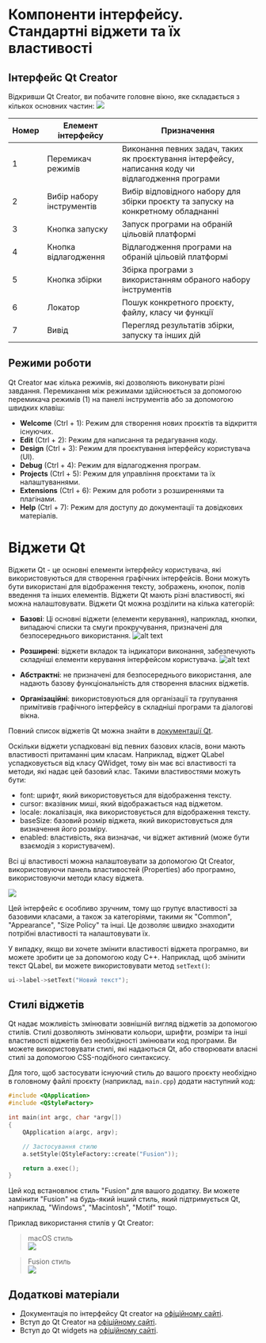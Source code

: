 # Компоненти інтерфейсу. Стандартні віджети та їх властивості

## Інтерфейс Qt Creator
Відкривши Qt Creator, ви побачите головне вікно, яке складається з кількох основних частин:
![](images/welcome-page.png)

| Номер | Елемент інтерфейсу | Призначення |
|-------|-------------------|-------------|
| 1 | Перемикач режимів | Виконання певних задач, таких як проєктування інтерфейсу, написання коду чи відлагодження програми |
| 2 | Вибір набору інструментів | Вибір відповідного набору для збірки проєкту та запуску на конкретному обладнанні |
| 3 | Кнопка запуску | Запуск програми на обраній цільовій платформі |
| 4 | Кнопка відлагодження | Відлагодження програми на обраній цільовій платформі |
| 5 | Кнопка збірки | Збірка програми з використанням обраного набору інструментів |
| 6 | Локатор | Пошук конкретного проєкту, файлу, класу чи функції |
| 7 | Вивід | Перегляд результатів збірки, запуску та інших дій |

## Режими роботи
Qt Creator має кілька режимів, які дозволяють виконувати різні завдання. 
Перемикання між режимами здійснюється за допомогою перемикача режимів (1) на панелі інструментів або за допомогою швидких клавіш:
- **Welcome** (Ctrl + 1): Режим для створення нових проєктів та відкриття існуючих.
- **Edit** (Ctrl + 2): Режим для написання та редагування коду.
- **Design** (Ctrl + 3): Режим для проєктування інтерфейсу користувача (UI).
- **Debug** (Ctrl + 4): Режим для відлагодження програм.
- **Projects** (Ctrl + 5): Режим для управління проєктами та їх налаштуваннями.
- **Extensions** (Ctrl + 6): Режим для роботи з розширеннями та плагінами.
- **Help** (Ctrl + 7): Режим для доступу до документації та довідкових матеріалів.

# Віджети Qt
Віджети Qt - це основні елементи інтерфейсу користувача, які використовуються для створення графічних інтерфейсів. Вони можуть бути використані для відображення тексту, зображень, кнопок, полів введення та інших елементів. Віджети Qt мають різні властивості, які можна налаштовувати.
Віджети Qt можна розділити на кілька категорій:
- **Базові**: Ці основні віджети (елементи керування), наприклад, кнопки, випадаючі списки та смуги прокручування, призначені для безпосереднього використання.
![alt text](images/basic-widgets.png)

- **Розширені**: віджети вкладок та індикатори виконання, забезпечують складніші елементи керування інтерфейсом користувача.
![alt text](images/advanced-widgets.png)

- **Абстрактні**: не призначені для безпосереднього використання, але надають базову функціональність для створення власних віджетів.

- **Організаційні**: використовуються для організації та групування примітивів графічного інтерфейсу в складніші програми та діалогові вікна.

Повний список віджетів Qt можна знайти в [документації Qt](https://doc.qt.io/qt-6/widget-classes.html).

Оскільки віджети успадковані від певних базових класів, вони мають властивості притаманні цим класам. Наприклад, віджет QLabel успадковується від класу QWidget, тому він має всі властивості та методи, які надає цей базовий клас. Такими властивостями можуть бути:
- font: шрифт, який використовується для відображення тексту.
- cursor: вказівник миші, який відображається над віджетом.
- locale: локалізація, яка використовується для відображення тексту.
- baseSize: базовий розмір віджета, який використовується для визначення його розміру.
- enabled: властивість, яка визначає, чи віджет активний (може бути взаємодія з користувачем).

Всі ці властивості можна налаштовувати за допомогою Qt Creator, використовуючи панель властивостей (Properties) або програмно, використовуючи методи класу віджета.

![](images/property-editor.png)

Цей інтерфейс є особливо зручним, тому що групує властивості за базовими класами, а також за категоріями, такими як "Common", "Appearance", "Size Policy" та інші. Це дозволяє швидко знаходити потрібні властивості та налаштовувати їх.

У випадку, якщо ви хочете змінити властивості віджета програмно, ви можете зробити це за допомогою коду C++. Наприклад, щоб змінити текст QLabel, ви можете використовувати метод `setText()`:

```cpp
ui->label->setText("Новий текст");
```

## Стилі віджетів
Qt надає можливість змінювати зовнішній вигляд віджетів за допомогою стилів. Стилі дозволяють змінювати кольори, шрифти, розміри та інші властивості віджетів без необхідності змінювати код програми.
Ви можете використовувати стилі, які надаються Qt, або створювати власні стилі за допомогою CSS-подібного синтаксису.

Для того, щоб застосувати існуючий стиль до вашого проєкту необхідно в головному файлі проєкту (наприклад, `main.cpp`) додати наступний код:

```cpp
#include <QApplication>
#include <QStyleFactory>

int main(int argc, char *argv[])
{
    QApplication a(argc, argv);

    // Застосування стилю
    a.setStyle(QStyleFactory::create("Fusion"));

    return a.exec();
}
```

Цей код встановлює стиль "Fusion" для вашого додатку. Ви можете замінити "Fusion" на будь-який інший стиль, який підтримується Qt, наприклад, "Windows", "Macintosh", "Motif" тощо.

Приклад використання стилів у Qt Creator:
> macOS стиль <br>
![](images/macos-style.png)

> Fusion стиль <br>
![](images/fusion-style.png)


## Додаткові матеріали
- Документація по інтерфейсу Qt creator на [офіційному сайті](https://doc.qt.io/qtcreator/creator-quick-tour.html).
- Вступ до Qt Creator на [офіційному сайті](https://www.qt.io/academy/course-catalog?level=basic#getting-started-with-qt-creator).
- Вступ до Qt widgets на [офіційному сайті](https://www.qt.io/academy/course-catalog?level=basic#introduction-to-qt-widgets:-part-7).
